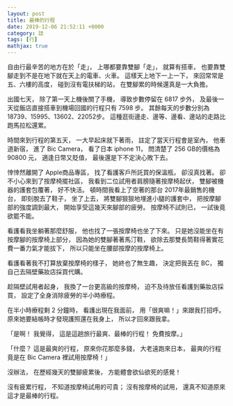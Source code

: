 ```yaml
---
layout: post
title: 最棒的行程
date: 2019-12-06 21:52:11 +0000
category: 誌
tags: [行]
mathjax: true
---
```


自由行最辛苦的地方在於「走」，
上哪都要靠雙腳「走」，
就算有搭車，
也要靠雙腳走到不是在地下就在天上的電車、火車。
這樣天上地下一上一下，
來回常常是五、六樓的高度，
碰到沒有電扶梯的站，
在雙腳累的時候還真是一大負擔。

<!--more-->

出國七天，
除了第一天上機後關了手機，
導致步數停留在 6817 步外，
及最後一天從飯店直接搭車到機場回國的行程只有 7598 步。
其餘每天的步數分別為 18739、15995、13602、22052步。
這種逛街邊走、邊等、邊看、邊站的走路比跑馬拉松還累。

時間來到行程的第五天，
一大早起床就下著雨，
註定了當天行程會是室內，
他車道新宿，
進了 Bic Camera，
看了日本 iphone 11，
問清楚了 256 GB的價格為 90800 元，
適逢日幣又貶值，
最後還是下不定決心敗下去。

悻悻然離開了 Apple商品專區，
找了看護客戶所託買的保溫瓶，
卻沒真找著。
卻不小心來到了按摩椅擺社區，
我看到二位試用者肩膀隨著按摩椅起伏，
雙腳被機器的護套包覆著，
好不快活。
頓時間我看上了空著的那台 2017年最銷售的機台，
即刻脫去了鞋子，
坐了上去，
將雙腳狠狠地埋進小腿的護套中，
把按摩腳部的強度調到最大，
開始享受這幾天來腳部的疲勞。
按摩椅不試則已，
一試後竟欲罷不能。

看護看我坐躺著那麼舒服，
他也找了一張按摩椅也坐了下來。
只是她沒能坐在有按摩腳的按摩椅上部分，
因為她的雙腳著著馬汀鞋，
欲除去那雙長筒鞋得著實花費一番力氣才能拔下，
所以只能坐在腰部按摩的按摩椅上。

看護看著我不打算放棄按摩椅的樣子，
她終也了無生趣，
決定把我丟在 BC，
獨自己去隔壁藥妝店採買代購。

趁隔壁試用者起身，
我換了一台更高級的按摩椅，
迫不及待放任看護到藥妝店採買，
設定了全身消除疲勞的半小時療程。

在半小時療程剩 2 分鐘時，
看護出現在我面前，
用「很爽嘛！」來跟我打招呼。
原來她要結帳時才發現護照還在我身上，
所以才回來跟我拿。

「是啊！
我覺得，
這是這趟旅行最爽、最棒的行程！
免費按摩。」

「什麼？
這是最爽的行程，
原來你花那麼多錢，
大老遠跑來日本，
最爽的行程竟是在 Bic Camera 裡試用按摩椅！」

沒辦法，
在歷經幾天的雙腳疲累後，
方能體會欲仙欲死的感覺！

沒有疲累行程，
不知道按摩椅試用的可貴；
沒有按摩椅的試用，
還真不知道原來這才是最棒的行程。
